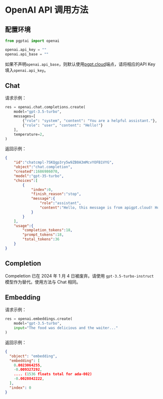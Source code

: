 # OpenAI API 调用方法

## 配置环境

```python
from pgptai import openai

openai.api_key = ""
openai.api_base = ""
```
如果不声明`openai.api_base`，则默认使用[pgpt.cloud](https://pgpt.cloud)端点，请将相应的API Key填入`openai.api_key`。


## Chat
请求示例：
```python
res = openai.chat.completions.create(
    model="gpt-3.5-turbo",
    messages=[
        {"role": "system", "content": "You are a helpful assistant."},
        {"role": "user", "content": "Hello!"}
    ],
    temperature=2,
)
```
返回示例：
```json
{
    "id":"chatcmpl-7SKQgp3ry5w9ZB0A3mMcvYOFB1VYG",
    "object":"chat.completion",
    "created":1686986070,
    "model":"gpt-35-turbo",
    "choices":[
        {
            "index":0,
            "finish_reason":"stop",
            "message":{
                "role":"assistant",
                "content":"Hello, this message is from apigpt.cloud! How may I assist you today?"
            }
        }
    ],
    "usage":{
        "completion_tokens":18,
        "prompt_tokens":18,
        "total_tokens":36
    }
}
```

## Completion
Compeletion 已在 2024 年 1 月 4 日被废弃。请使用 `gpt-3.5-turbo-instruct` 模型作为替代。使用方法与 Chat 相同。

## Embedding
请求示例：
```python
res = openai.embeddings.create(
    model="gpt-3.5-turbo",
    input="The food was delicious and the waiter..."
)
```
返回示例：
```json
{
  "object": "embedding",
  "embedding": [
    0.0023064255,
    -0.009327292,
    .... (1536 floats total for ada-002)
    -0.0028842222,
  ],
  "index": 0
}
```